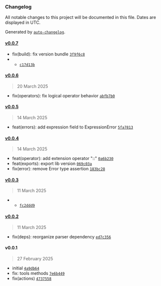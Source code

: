 ### Changelog

All notable changes to this project will be documented in this file. Dates are displayed in UTC.

Generated by [`auto-changelog`](https://github.com/CookPete/auto-changelog).

#### [v0.0.7](https://github.com/wmakeev/simplex/compare/v0.0.6...v0.0.7)

- fix(build): fix version bundle [`3f9f6c8`](https://github.com/wmakeev/simplex/commit/3f9f6c866c99a0cfd907901418d6a3dbabeafed5)
- + [`c17d13b`](https://github.com/wmakeev/simplex/commit/c17d13b4173daa15d3c4eda7122c18e1142417cf)

#### [v0.0.6](https://github.com/wmakeev/simplex/compare/v0.0.5...v0.0.6)

> 20 March 2025

- fix(operators): fix logical operator behavior [`abfb7b0`](https://github.com/wmakeev/simplex/commit/abfb7b0255fab844a613ef2aa9c2c6762f5e7f75)

#### [v0.0.5](https://github.com/wmakeev/simplex/compare/v0.0.4...v0.0.5)

> 14 March 2025

- feat(errors): add expression field to ExpressionError [`5fa7813`](https://github.com/wmakeev/simplex/commit/5fa781309e217dfe7bca1afaa48bf03f8150a649)

#### [v0.0.4](https://github.com/wmakeev/simplex/compare/v0.0.3...v0.0.4)

> 14 March 2025

- feat(operator): add extension operator "::" [`0a6b230`](https://github.com/wmakeev/simplex/commit/0a6b23028de991dc8dda2f102ccabcdda1c6ba87)
- feat(exports): export lib version [`069c03a`](https://github.com/wmakeev/simplex/commit/069c03aed6dec7871d3c5ba6cae7dee8ac6da4fd)
- fix(error): remove Error type assertion [`183bc28`](https://github.com/wmakeev/simplex/commit/183bc28a500b84b6dc2e130bdf66decf8036a88e)

#### [v0.0.3](https://github.com/wmakeev/simplex/compare/v0.0.2...v0.0.3)

> 11 March 2025

- + [`fc2ddd9`](https://github.com/wmakeev/simplex/commit/fc2ddd9ade12739ae9dc330e2b91990b59b7e060)

#### [v0.0.2](https://github.com/wmakeev/simplex/compare/v0.0.1...v0.0.2)

> 11 March 2025

- fix(deps): reorganize parser dependency [`ed7c356`](https://github.com/wmakeev/simplex/commit/ed7c3569649d9d00b3bd2d408a63e72baf18f31d)

#### v0.0.1

> 27 February 2025

- initial [`4a9db64`](https://github.com/wmakeev/simplex/commit/4a9db646ac8c86b621729cb137394301970f5563)
- fix: tools methods [`7e6b449`](https://github.com/wmakeev/simplex/commit/7e6b4497a25288092009fd07728da0494d7983cd)
- fix(actions) [`4737558`](https://github.com/wmakeev/simplex/commit/4737558808d68216ced2aa0da4fd079acffa6a1a)
